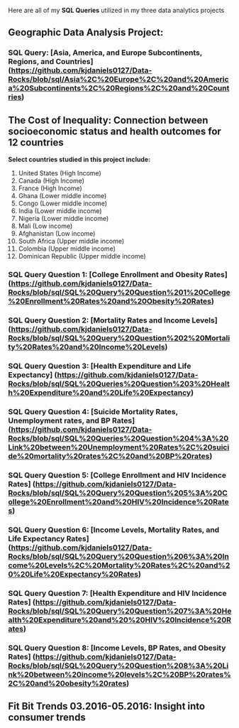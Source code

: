 Here are all of my **SQL Queries** utilized in my three data analytics projects
## Geographic Data Analysis Project:

### SQL Query: [Asia, America, and Europe Subcontinents, Regions, and Countries] (https://github.com/kjdaniels0127/Data-Rocks/blob/sql/Asia%2C%20Europe%2C%20and%20America%20Subcontinents%2C%20Regions%2C%20and%20Countries) 

## The Cost of Inequality: Connection between socioeconomic status and health outcomes for 12 countries

**Select countries studied in this project include:** 
1. United States (High Income)
2. Canada (High Income)
3. France (High Income)
4. Ghana (Lower middle income)
5. Congo (Lower middle income)
6. India (Lower middle income)
7. Nigeria (Lower middle income)
8. Mali (Low income)
9. Afghanistan (Low income)
10. South Africa (Upper middle income)
11. Colombia (Upper middle income)
12. Dominican Republic (Upper middle income)

### SQL Query Question 1: [College Enrollment and Obesity Rates] (https://github.com/kjdaniels0127/Data-Rocks/blob/sql/SQL%20Query%20Question%201%20College%20Enrollment%20Rates%20and%20Obesity%20Rates) 
### SQL Query Question 2: [Mortality Rates and Income Levels] (https://github.com/kjdaniels0127/Data-Rocks/blob/sql/SQL%20Query%20Question%202%20Mortality%20Rates%20and%20Income%20Levels)
### SQL Query Question 3: [Health Expenditure and Life Expectancy] (https://github.com/kjdaniels0127/Data-Rocks/blob/sql/SQL%20Queries%20Question%203%20Health%20Expenditure%20and%20Life%20Expectancy) 
### SQL Query Question 4: [Suicide Mortality Rates, Unemployment rates, and BP Rates] (https://github.com/kjdaniels0127/Data-Rocks/blob/sql/SQL%20Queries%20Question%204%3A%20Link%20between%20Unemployment%20Rates%2C%20suicide%20mortality%20rates%2C%20and%20BP%20rates) 
### SQL Query Question 5: [College Enrollment and HIV Incidence Rates] (https://github.com/kjdaniels0127/Data-Rocks/blob/sql/SQL%20Query%20Question%205%3A%20College%20Enrollment%20and%20HIV%20Incidence%20Rates) 
### SQL Query Question 6: [Income Levels, Mortality Rates, and Life Expectancy Rates] (https://github.com/kjdaniels0127/Data-Rocks/blob/sql/SQL%20Query%20Question%206%3A%20Income%20Levels%2C%20Mortality%20Rates%2C%20and%20%20Life%20Expectancy%20Rates)
### SQL Query Question 7: [Health Expenditure and HIV Incidence Rates] (https://github.com/kjdaniels0127/Data-Rocks/blob/sql/SQL%20Query%20Question%207%3A%20Health%20Expenditure%20and%20%20HIV%20Incidence%20Rates)
### SQL Query Question 8: [Income Levels, BP Rates, and Obesity Rates] (https://github.com/kjdaniels0127/Data-Rocks/blob/sql/SQL%20Query%20Question%208%3A%20Link%20between%20income%20levels%2C%20BP%20rates%2C%20and%20obesity%20rates) 


## Fit Bit Trends 03.2016-05.2016: Insight into consumer trends 
